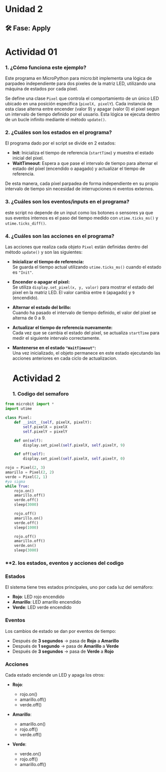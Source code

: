 # Unidad 2

## 🛠 Fase: Apply 

# Actividad 01  
### **1. ¿Cómo funciona este ejemplo?**  

Este programa en MicroPython para micro:bit implementa una lógica de parpadeo independiente para dos pixeles de la matriz LED, utilizando una máquina de estados por cada píxel. 

Se define una clase `Pixel` que controla el comportamiento de un único LED ubicado en una posición específica (`pixelX, pixelY`). Cada instancia de esta clase alterna entre encender (valor 9) y apagar (valor 0) el pixel segun un intervalo de tiempo definido por el usuario. Esta lógica se ejecuta dentro de un bucle infinito mediante el método `update()`.

### **2. ¿Cuáles son los estados en el programa?**

  El programa dado por el script se divide en 2 estados:

- **Init**: Inicializa el tiempo de referencia (`startTime`) y muestra el estado inicial del pixel.  
- **WaitTimeout**: Espera a que pase el intervalo de tiempo para alternar el estado del píxel (encendido o apagado) y actualizar el tiempo de referencia.

 De esta manera, cada píxel parpadea de forma independiente en su propio intervalo de tiempo sin necesidad de interrupciones ni eventos externos.  

 ### **3. ¿Cuáles son los eventos/inputs en el programa?**  

este script no depende de un input como los botones o sensores ya que sus eventos internos es el paso del tiempo medido con `utime.ticks_ms()` y `utime.ticks_diff()`.  

### **4. ¿Cuáles son las acciones en el programa?**  

Las acciones que realiza cada objeto `Pixel` están definidas dentro del método `update()` y son las siguientes:

- **Inicializar el tiempo de referencia:**  
  Se guarda el tiempo actual utilizando `utime.ticks_ms()` cuando el estado es `"Init"`.

- **Encender o apagar el píxel:**  
  Se utiliza `display.set_pixel(x, y, valor)` para mostrar el estado del pixel en la matriz LED. El valor cambia entre `0` (apagado) y `9` (encendido).

- **Alternar el estado del brillo:**  
  Cuando ha pasado el intervalo de tiempo definido, el valor del pixel se alterna de 0 a 9.

- **Actualizar el tiempo de referencia nuevamente:**  
  Cada vez que se cambia el estado del pixel, se actualiza `startTime` para medir el siguiente intervalo correctamente.

- **Mantenerse en el estado `"WaitTimeout"`:**  
  Una vez inicializado, el objeto permanece en este estado ejecutando las acciones anteriores en cada ciclo de actualizacion.

  # Actividad 2

  ### **1. Codigo del semaforo**  
  
```python
from microbit import *
import utime

class Pixel:
    def __init__(self, pixelX, pixelY):
        self.pixelX = pixelX
        self.pixelY = pixelY

    def on(self):
        display.set_pixel(self.pixelX, self.pixelY, 9)

    def off(self):
        display.set_pixel(self.pixelX, self.pixelY, 0)

rojo = Pixel(2, 3)
amarillo = Pixel(2, 2)
verde = Pixel(2, 1)
#yo sigma
while True:
    rojo.on()
    amarillo.off()
    verde.off()
    sleep(3000)

    rojo.off()
    amarillo.on()
    verde.off()
    sleep(1000)

    rojo.off()
    amarillo.off()
    verde.on()
    sleep(3000)
```
### **2. los estados, eventos y acciones del codigo

### Estados
El sistema tiene tres estados principales, uno por cada luz del semáforo:

- **Rojo**: LED rojo encendido
- **Amarillo**: LED amarillo encendido
- **Verde**: LED verde encendido

### Eventos
Los cambios de estado se dan por eventos de tiempo:

- Después de **3 segundos** → pasa de **Rojo** a **Amarillo**
- Después de **1 segundo** → pasa de **Amarillo** a **Verde**
- Después de **3 segundos** → pasa de **Verde** a **Rojo**

### Acciones
Cada estado enciende un LED y apaga los otros:

- **Rojo**:  
  - rojo.on()
  - amarillo.off()
  - verde.off()

- **Amarillo**:  
  - amarillo.on()  
  - rojo.off()  
  - verde.off()

- **Verde**:  
  - verde.on()  
  - rojo.off()  
  - amarillo.off()
